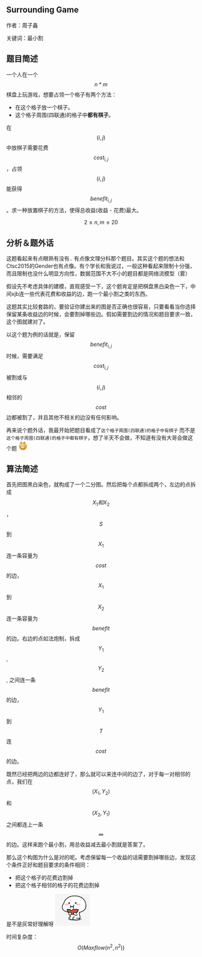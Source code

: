 ## Surrounding Game

作者：周子鑫

关键词：最小割

## 题目简述



一个人在一个$$n * m$$棋盘上玩游戏，想要占领一个格子有两个方法：

* 在这个格子放一个棋子。
* 这个格子周围(四联通)的格子中**都有棋子**。

在$$(i, j)$$中放棋子需要花费$$cost_{i, j}$$，占领$$(i, j)$$能获得$$benefit_{i,j}$$。求一种放置棋子的方法，使得总收益(收益 - 花费)最大。

$$2 \le n, m \le 20$$



## 分析＆题外话

这题看起来有点眼熟有没有.. 有点像文理分科那个题目。其实这个题的想法和Ctsc2015的Gender也有点像。有个学长和我说过，一般这种看起来限制十分强，而且限制也没什么明显方向性，数据范围不大不小的题目都是网络流模型（雾）

假设先不考虑具体的建模，直观感受一下，这个题肯定是把棋盘黑白染色一下，中间xjb连一些代表花费和收益的边，跑一个最小割之类的东西。

这题其实比较套路的，要验证你建出来的图是否正确也很容易，只要看看当你选择保留某条收益边的时候，会要割掉哪些边。假如需要割边的情况和题目要求一致，这个图就建对了。

以这个题为例的话就是，保留$$benefit_{i, j}​$$时候，需要满足$$cost_{i, j}​$$被割或与$$(i, j)​$$相邻的$$cost​$$边都被割了，并且其他不相关的边没有任何影响。

再来说个题外话，我最开始把题目看成了`这个格子周围(四联通)的格子中有棋子` 而不是 `这个格子周围(四联通)的格子中都有棋子`，想了半天不会做，不知道有没有大哥会做这个题 ![heihei](heihei.png)



## 算法简述



首先把图黑白染色，就构成了一个二分图。然后把每个点都拆成两个，左边的点拆成$$X_1和X_2$$，$$S$$到$$X_1$$连一条容量为$$cost$$的边，$$X_1$$到$$X_2$$连一条容量为$$benefit$$的边。右边的点如法炮制，拆成$$Y_1$$,$$Y_2$$ , 之间连一条$$benefit$$的边，$$Y_1$$到$$T$$连$$cost$$的边。

既然已经把两边的边都连好了，那么就可以来连中间的边了，对于每一对相邻的点，我们在$$(X_1, Y_2)$$和$$(X_2, Y_1)$$之间都连上一条$$\infty$$的边。这样来跑个最小割，用总收益减去最小割就是答案了。

那么这个构图为什么是对的呢。考虑保留每一个收益的话需要割掉哪些边，发现这个条件正好和题目要求的条件相同：

* 把这个格子的花费边割掉
* 把这个格子相邻的格子的花费边割掉



是不是灰常好理解呀  ![chigua](chigua.png)

时间复杂度：$$O(Maxflow(n^2, n ^ 2))$$